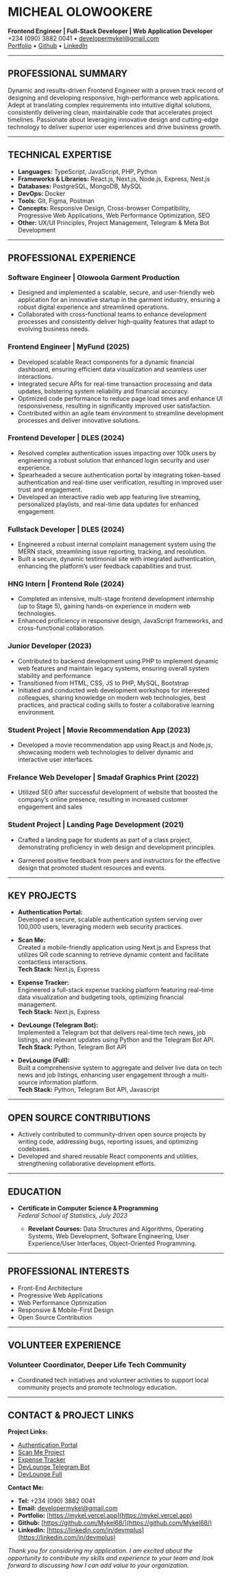 # MICHEAL OLOWOOKERE
**Frontend Engineer | Full-Stack Developer | Web Application Developer**  
+234 (090) 3882 0041 • [developermykel@gmail.com](mailto:developermykel@gmail.com)  
[Portfolio](https://mykel.vercel.app) • [Github](https://github.com/Mykel68/) • [LinkedIn](https://linkedin.com/in/devmplus)

---

## PROFESSIONAL SUMMARY

Dynamic and results-driven Frontend Engineer with a proven track record of designing and developing responsive, high-performance web applications. Adept at translating complex requirements into intuitive digital solutions, consistently delivering clean, maintainable code that accelerates project timelines. Passionate about leveraging innovative design and cutting-edge technology to deliver superior user experiences and drive business growth.

---

## TECHNICAL EXPERTISE

- **Languages:** TypeScript, JavaScript, PHP, Python
- **Frameworks & Libraries:** React.js, Next.js, Node.js, Express, Nest.js
- **Databases:** PostgreSQL, MongoDB, MySQL
- **DevOps:** Docker
- **Tools:** Git, Figma, Postman
- **Concepts:** Responsive Design, Cross-browser Compatibility, Progressive Web Applications, Web Performance Optimization, SEO
- **Other:** UX/UI Principles, Project Management, Telegram & Meta Bot Development

---

## PROFESSIONAL EXPERIENCE

### Software Engineer | Olowoola Garment Production 
- Designed and implemented a scalable, secure, and user-friendly web application for an innovative startup in the garment industry, ensuring a robust digital experience and streamlined operations.
- Collaborated with cross-functional teams to enhance development processes and consistently deliver high-quality features that adapt to evolving business needs.

### Frontend Engineer | MyFund (2025)
- Developed scalable React components for a dynamic financial dashboard, ensuring efficient data visualization and seamless user interactions.
- Integrated secure APIs for real-time transaction processing and data updates, bolstering system reliability and financial accuracy.
- Optimized code performance to reduce page load times and enhance UI responsiveness, resulting in significantly improved user satisfaction.
- Contributed within an agile team environment to streamline development processes and deliver innovative solutions.

### Frontend Developer | DLES (2024)
- Resolved complex authentication issues impacting over 100k users by engineering a robust solution that enhanced login security and user experience.
- Spearheaded a secure authentication portal by integrating token-based authentication and real-time user verification, resulting in improved user trust and engagement.
- Developed an interactive radio web app featuring live streaming, personalized playlists, and real-time data updates for enhanced engagement.

### Fullstack Developer | DLES (2024)
- Engineered a robust internal complaint management system using the MERN stack, streamlining issue reporting, tracking, and resolution.
- Built a secure, dynamic testimonial site with integrated authentication, enhancing the platform’s user feedback capabilities and trust.

### HNG Intern | Frontend Role (2024)
- Completed an intensive, multi-stage frontend development internship (up to Stage 5), gaining hands-on experience in modern web technologies.
- Enhanced proficiency in responsive design, JavaScript frameworks, and cross-functional collaboration.

### Junior Developer (2023)
- Contributed to backend development using PHP to implement dynamic web features and maintain legacy systems, ensuring overall system stability and performance
- Transitioned from HTML, CSS, JS to PHP, MySQL, Bootstrap
- Initiated and conducted web development workshops for interested colleagues, sharing knowledge on modern web technologies, best practices, and practical coding skills to foster a collaborative learning environment.

### Student Project | Movie Recommendation App (2023) 
- Developed a movie recommendation app using React.js and Node.js, showcasing modern web technologies to deliver dynamic and interactive user interfaces.

### Frelance Web Developer | Smadaf Graphics Print (2022)
- Utilized SEO after successful development of website that boosted the company’s online presence, resulting in increased customer engagement and sales

### Student Project | Landing Page Development (2021)
- Crafted a landing page for students as part of a class project, demonstrating proficiency in web design and development principles.

- Garnered positive feedback from peers and instructors for the effective design that promoted student resources and events.


---

## KEY PROJECTS

- **Authentication Portal:**  
  Developed a secure, scalable authentication system serving over 100,000 users, leveraging modern web security practices.
  
- **Scan Me:**  
  Created a mobile-friendly application using Next.js and Express that utilizes QR code scanning to retrieve dynamic content and facilitate contactless interactions.  
  **Tech Stack:** Next.js, Express

- **Expense Tracker:**  
  Engineered a full-stack expense tracking platform featuring real-time data visualization and budgeting tools, optimizing financial management.  
  **Tech Stack:** Next.js, Express
  
- **DevLounge (Telegram Bot):**  
  Implemented a Telegram bot that delivers real-time tech news, job listings, and relevant updates using Python and the Telegram Bot API.  
  **Tech Stack:** Python, Telegram Bot API

- **DevLounge (Full):**  
  Built a comprehensive system to aggregate and deliver live data on tech news and job listings, enhancing user engagement through a multi-source information platform.  
  **Tech Stack:** Python, Telegram Bot API, Javascript


---

## OPEN SOURCE CONTRIBUTIONS

- Actively contributed to community-driven open source projects by writing code, addressing bugs, reporting issues, and optimizing codebases.
- Developed and shared reusable React components and utilities, strengthening collaborative development efforts.

---

## EDUCATION

- **Certificate in Computer Science & Programming**  
  *Federal School of Statistics, July 2023*

  - **Revelant Courses:** Data Structures and Algorithms, Operating Systems, Web Development, Software Engineering, User Experience/User Interfaces, Object-Oriented Programming.

---

<!-- ## LANGUAGES

- **English:** Fluent
- **Yoruba:** Native

--- -->

## PROFESSIONAL INTERESTS

- Front-End Architecture
- Progressive Web Applications
- Web Performance Optimization
- Responsive & Mobile-First Design
- Open Source Contribution

---

## VOLUNTEER EXPERIENCE

### Volunteer Coordinator, Deeper Life Tech Community
- Coordinated tech initiatives and volunteer activities to support local community projects and promote technology education.

---

## CONTACT & PROJECT LINKS

**Project Links:**

- [Authentication Portal](https://auth.dclm.org)
- [Scan Me Project](https://github.com/Mykel68/scanme)
- [Expense Tracker](https://github.com/Mykel68/expense-tracker)
- [DevLounge Telegram Bot](https://github.com/Mykel68/devToday_)
- [DevLounge Full](https://github.com/Mykel68/devlounge-full) 


**Contact Me:**

- **Tel:** +234 (090) 3882 0041  
- **Email:** [developermykel@gmail.com](mailto:developermykel@gmail.com)
- **Portfolio:** [https://mykel.vercel.app](https://mykel.vercel.app)
- **Github:** [https://github.com/Mykel68/](https://github.com/Mykel68/)
- **LinkedIn:** [https://linkedin.com/in/devmplus](https://linkedin.com/in/devmplus)



*Thank you for considering my application. I am excited about the opportunity to contribute my skills and experience to your team and look forward to discussing how I can add value to your organization.*